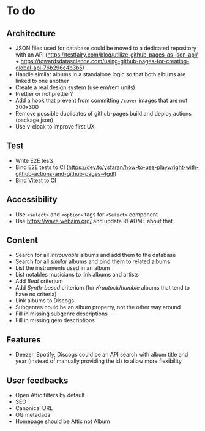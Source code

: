 # To do

## Architecture

- JSON files used for database could be moved to a dedicated repository with an API (https://testfairy.com/blog/utilize-github-pages-as-json-api/ + https://towardsdatascience.com/using-github-pages-for-creating-global-api-76b296c4b3b5)
- Handle similar albums in a standalone logic so that both albums are linked to one another
- Create a real design system (use em/rem units)
- Prettier or not prettier?
- Add a hook that prevent from committing `/cover` images that are not 300x300
- Remove possible duplicates of github-pages build and deploy actions (package.json)
- Use v-cloak to improve first UX

## Test

- Write E2E tests
- Bind E2E tests to CI (https://dev.to/ysfaran/how-to-use-playwright-with-github-actions-and-github-pages-4gdl)
- Bind Vitest to CI

## Accessibility

- Use `<select>` and `<option>` tags for `<Select>` component
- Use https://wave.webaim.org/ and update README about that

## Content

- Search for all *introuvable* albums and add them to the database
- Search for all *similar* albums and bind them to related albums
- List the instruments used in an album
- List notables musicians to link albums and artists
- Add *Beat* criterium
- Add *Synth-based* criterium (for *Krautock*/*humble* albums that tend to have no criteria)
- Link albums to Discogs
- Subgenres could be an album property, not the other way around
- Fill in missing subgenre descriptions
- Fill in missing gem descriptions

## Features

- Deezer, Spotify, Discogs could be an API search with album title and year (instead of manually providing the id) to allow more flexibility

## User feedbacks

- Open Attic filters by default
- SEO
- Canonical URL
- OG metadada
- Homepage should be Attic not Album
